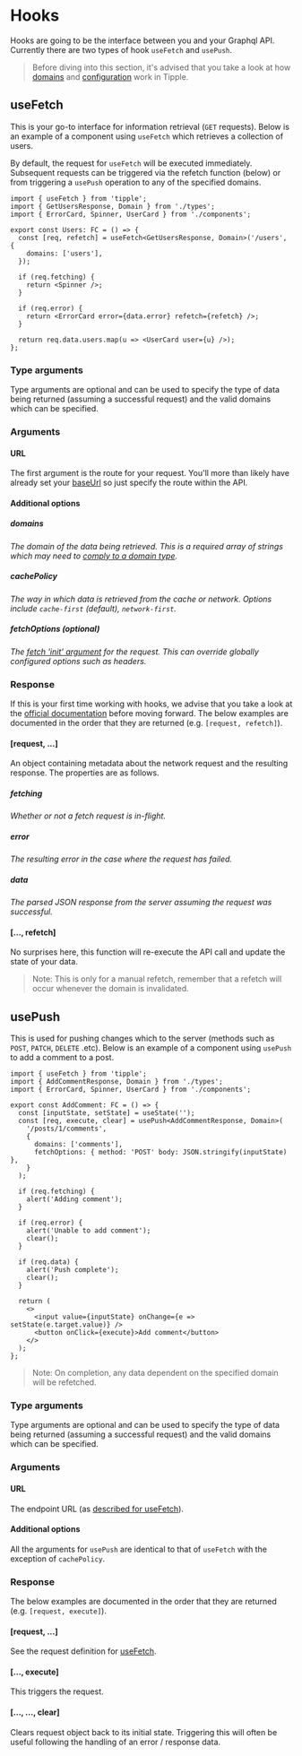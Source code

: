 # Hooks

Hooks are going to be the interface between you and your Graphql API. Currently there are two types of hook `useFetch` and `usePush`.

> Before diving into this section, it's advised that you take a look at how [domains](./Domains.md) and [configuration](./Configuration.md) work in Tipple.

## useFetch

This is your go-to interface for information retrieval (`GET` requests). Below is an example of a component using `useFetch` which retrieves a collection of users.

By default, the request for `useFetch` will be executed immediately. Subsequent requests can be triggered via the refetch function (below) or from triggering a `usePush` operation to any of the specified domains.

```tsx
import { useFetch } from 'tipple';
import { GetUsersResponse, Domain } from './types';
import { ErrorCard, Spinner, UserCard } from './components';

export const Users: FC = () => {
  const [req, refetch] = useFetch<GetUsersResponse, Domain>('/users', {
    domains: ['users'],
  });

  if (req.fetching) {
    return <Spinner />;
  }

  if (req.error) {
    return <ErrorCard error={data.error} refetch={refetch} />;
  }

  return req.data.users.map(u => <UserCard user={u} />);
};
```

### Type arguments

Type arguments are optional and can be used to specify the type of data being returned (assuming a successful request) and the valid domains which can be specified.

### Arguments

#### URL

The first argument is the route for your request. You'll more than likely have already set your [baseUrl](./Configuration.md#baseurl) so just specify the route within the API.

#### Additional options

##### domains

_The domain of the data being retrieved. This is a required array of strings which may need to [comply to a domain type](#type-arguments)._

##### cachePolicy

_The way in which data is retrieved from the cache or network. Options include `cache-first` (default), `network-first`._

##### fetchOptions (optional)

_The [fetch 'init' argument](https://developer.mozilla.org/en-US/docs/Web/API/WindowOrWorkerGlobalScope/fetch) for the request. This can override globally configured options such as headers._

### Response

If this is your first time working with hooks, we advise that you take a look at the [official documentation](https://reactjs.org/docs/hooks-state.html) before moving forward. The below examples are documented in the order that they are returned (e.g. `[request, refetch]`).

#### [request, ...]

An object containing metadata about the network request and the resulting response. The properties are as follows.

##### fetching

_Whether or not a fetch request is in-flight._

##### error

_The resulting error in the case where the request has failed._

##### data

_The parsed JSON response from the server assuming the request was successful._

#### [..., refetch]

No surprises here, this function will re-execute the API call and update the state of your data.

> Note: This is only for a manual refetch, remember that a refetch will occur whenever the domain is invalidated.

## usePush

This is used for pushing changes which to the server (methods such as `POST`, `PATCH`, `DELETE` .etc). Below is an example of a component using `usePush` to add a comment to a post.

```tsx
import { useFetch } from 'tipple';
import { AddCommentResponse, Domain } from './types';
import { ErrorCard, Spinner, UserCard } from './components';

export const AddComment: FC = () => {
  const [inputState, setState] = useState('');
  const [req, execute, clear] = usePush<AddCommentResponse, Domain>(
    '/posts/1/comments',
    {
      domains: ['comments'],
      fetchOptions: { method: 'POST' body: JSON.stringify(inputState) },
    }
  );

  if (req.fetching) {
    alert('Adding comment');
  }

  if (req.error) {
    alert('Unable to add comment');
    clear();
  }

  if (req.data) {
    alert('Push complete');
    clear();
  }

  return (
    <>
      <input value={inputState} onChange={e => setState(e.target.value)} />
      <button onClick={execute}>Add comment</button>
    </>
  );
};
```

> Note: On completion, any data dependent on the specified domain will be refetched.

### Type arguments

Type arguments are optional and can be used to specify the type of data being returned (assuming a successful request) and the valid domains which can be specified.

### Arguments

#### URL

The endpoint URL (as [described for useFetch](#Arguments)).

#### Additional options

All the arguments for `usePush` are identical to that of `useFetch` with the exception of `cachePolicy`.

### Response

The below examples are documented in the order that they are returned (e.g. `[request, execute]`).

#### [request, ...]

See the request definition for [useFetch](#Response).

#### [..., execute]

This triggers the request.

#### [..., ..., clear]

Clears request object back to its initial state. Triggering this will often be useful following the handling of an error / response data.
